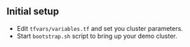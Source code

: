## Initial setup

* Edit `tfvars/variables.tf` and set you cluster parameters.
* Start `bootstrap.sh` script to bring up your demo cluster.
